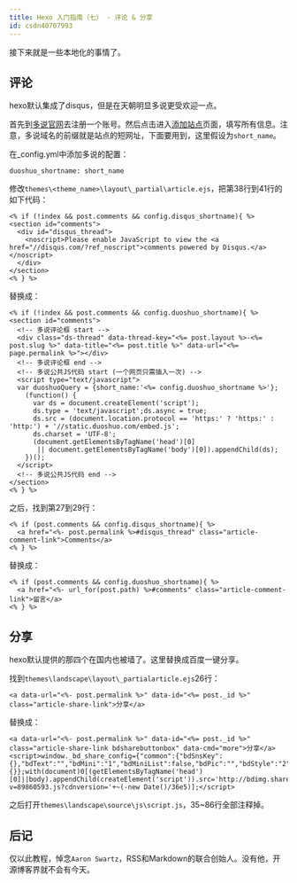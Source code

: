 ```yaml
---
title: Hexo 入门指南（七） - 评论 & 分享
id: csdn40707993
---
```


接下来就是一些本地化的事情了。

## 评论

hexo默认集成了disqus，但是在天朝明显多说更受欢迎一点。

首先到[多说官网](http://duoshuo.com/)去注册一个账号。然后点击进入[添加站点](http://duoshuo.com/create-site/)页面，填写所有信息。注意，多说域名的前缀就是站点的短网址，下面要用到，这里假设为`short_name`。

在_config.yml中添加多说的配置：

```
duoshuo_shortname: short_name
```

修改`themes\<theme_name>\layout\_partial\article.ejs`，把第38行到41行的如下代码：

```
<% if (!index && post.comments && config.disqus_shortname){ %>
<section id="comments">
  <div id="disqus_thread">
    <noscript>Please enable JavaScript to view the <a href="//disqus.com/?ref_noscript">comments powered by Disqus.</a></noscript>
  </div>
</section>
<% } %>
```

替换成：

```
<% if (!index && post.comments && config.duoshuo_shortname){ %>
<section id="comments">
  <!-- 多说评论框 start -->
  <div class="ds-thread" data-thread-key="<%= post.layout %>-<%= post.slug %>" data-title="<%= post.title %>" data-url="<%= page.permalink %>"></div>
  <!-- 多说评论框 end -->
  <!-- 多说公共JS代码 start (一个网页只需插入一次) -->
  <script type="text/javascript">
  var duoshuoQuery = {short_name:'<%= config.duoshuo_shortname %>'};
    (function() {
      var ds = document.createElement('script');
      ds.type = 'text/javascript';ds.async = true;
      ds.src = (document.location.protocol == 'https:' ? 'https:' : 'http:') + '//static.duoshuo.com/embed.js';
      ds.charset = 'UTF-8';
      (document.getElementsByTagName('head')[0] 
       || document.getElementsByTagName('body')[0]).appendChild(ds);
    })();
  </script>
  <!-- 多说公共JS代码 end -->
</section>
<% } %>
```

之后，找到第27到29行：

```
<% if (post.comments && config.disqus_shortname){ %>
  <a href="<%- post.permalink %>#disqus_thread" class="article-comment-link">Comments</a>
<% } %>
```

替换成：

```
<% if (post.comments && config.duoshuo_shortname){ %>
  <a href="<%- url_for(post.path) %>#comments" class="article-comment-link">留言</a>
<% } %>
```

## 分享

hexo默认提供的那四个在国内也被墙了。这里替换成百度一键分享。

找到`themes\landscape\layout\_partialarticle.ejs`26行：

```
<a data-url="<%- post.permalink %>" data-id="<%= post._id %>" class="article-share-link">分享</a>
```

替换成：

```
<a data-url="<%- post.permalink %>" data-id="<%= post._id %>" class="article-share-link bdsharebuttonbox" data-cmd="more">分享</a>
<script>window._bd_share_config={"common":{"bdSnsKey":{},"bdText":"","bdMini":"1","bdMiniList":false,"bdPic":"","bdStyle":"2","bdSize":"16"},"share":{}};with(document)0[(getElementsByTagName('head')[0]||body).appendChild(createElement('script')).src='http://bdimg.share.baidu.com/static/api/js/share.js?v=89860593.js?cdnversion='+~(-new Date()/36e5)];</script>
```

之后打开`themes\landscape\source\js\script.js`，35~86行全部注释掉。

## 后记

仅以此教程，悼念`Aaron Swartz`，RSS和Markdown的联合创始人。没有他，开源博客界就不会有今天。